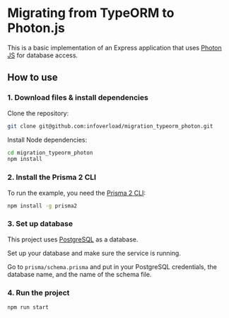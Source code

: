 # Migrating from TypeORM to Photon.js

This is a basic implementation of an Express application that uses [Photon JS](https://photonjs.prisma.io) for database access.

## How to use

### 1. Download files & install dependencies

Clone the repository:

```sh
git clone git@github.com:infoverload/migration_typeorm_photon.git
```

Install Node dependencies:

```sh
cd migration_typeorm_photon
npm install
```

### 2. Install the Prisma 2 CLI

To run the example, you need the [Prisma 2 CLI](https://github.com/prisma/prisma2/blob/master/docs/prisma-2-cli.md):

```sh
npm install -g prisma2
```

### 3. Set up database

This project uses [PostgreSQL](https://www.postgresql.org) as a database.

Set up your database and make sure the service is running.

Go to `prisma/schema.prisma` and put in your PostgreSQL credentials, the database name, and the name of the schema file.


### 4. Run the project

```sh
npm run start
```